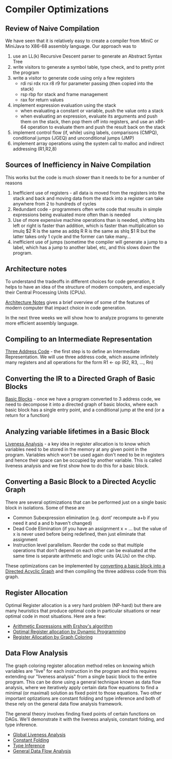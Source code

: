 # Compiler Optimizations

## Review of Naive Compilation
We have seen that it is relatively easy to create a compiler from MiniC or MiniJava to
X86-68 assembly language. Our approach was to
1. use an LL(k) Recursive Descent parser to generate an Abstract Syntax Tree
2. write visitors to generate a symbol table, type check, and to pretty print the program
3. write a visitor to generate code using only a few registers
   * rdi rsi rdx rcx r8 r9    for parameter passing (then copied into the stack)
   * rsp rbp for stack and frame management
   * rax for return values
4. implement expression evaluation using the stack
   * when evaluating a constant or variable, push the value onto a stack
   * when evaluating an expression, evaluate its arguments and push them on the stack,
     then pop them off into registers, and use an x86-64 operation to evaluate them
     and push the result back on the stack
5. implement control flow (if, while) using labels, comparisons (CMPQ),
   conditional jumps (JGEQ) and unconditional jumps (JMP)
6. implement array operations using the system call to malloc and indirect addressing (R1,R2,8)

## Sources of Inefficiency in Naive Compilation
This works but the code is much slower than it needs to be for a number of reasons
1. Inefficient use of registers - all data is moved from the registers into the stack and back
   and moving data from the stack into a register can take anywhere from 2 to hundreds of cycles
2. Redundant code - programmers often write code that results in simple expressions being evaluated
   more often than is needed
3. Use of more expensive machine operations than is needed, shifting bits left or right
   is faster than addition, which is faster than multiplication so
   imulq $2 R is the same as addq R R is the same as shlq $1 R but the latter takes only 1 cycle
   and the former can take many...
4. inefficient use of jumps  (sometime the compiler will generate a jump to a label,
   which has a jump to another label, etc, and this slows down the program.

## Architecture notes
To understand the tradeoffs in different choices for code generation, it helps to have an 
idea of the structure of modern computers, and especially their Central Processing Units (CPUs).

[Architecture Notes](architecture_notes.md) gives a brief overview of some of the features of modern computer that impact choice in code generation.

In the next three weeks we will show how to analyze programs to generate more efficient assembly
language. 

## Compiling to an Intermediate Representation

[Three Address Code](ThreeAddressCode.md) - the first step is to define an Intermediate Representation. We will use three address code, which assume infinitely many registers
and all operations for the form R1 <- op (R2, R3, ..., Rn)

## Converting the IR to a Directed Graph of Basic Blocks
[Basic Blocks](BasicBlocks.md) - once we have a program converted to 3 address code, we
need to decompose it into a directed graph of basic blocks, where each basic block has
a single entry point, and a conditional jump at the end (or a return for a function)

## Analyzing variable lifetimes in a Basic Block
[Liveness Analysis](LivenessAnalysis.md) - a key idea in register allocation is to know which
variables need to be stored in the memory at any given point in the program. Variables which won't be used again don't need to be in registers and hence their space can be occupied by another variable.  This is called liveness analysis and we first show how to do this for a basic block.

## Converting a Basic Block to a Directed Acyclic Graph
There are several optimizations that can be performed just on a single basic block
in isolations. Some of these are
* Common Subexpression elimination (e.g. dont' recompute a+b if you need it and a and b haven't changed)
* Dead Code Elimination (if you have an assignment x = ... but the value of x is never used before being
  redefined, then just eliminate that assignment
* Instruction level parallelism. Reorder the code so that multiple operations that don't depend on each other can be evaluated at the same time is separate arithmetic and logic units (ALUs) on the chip.

These optimizations can be implemented by 
[converting a basic block into a Directed Acyclic Graph](basicBlocks_as_DAGs.md) and then
compiling the three address code from this graph.

## Register Allocation
Optimal Register allocation is a very hard problem (NP-hard) but there are many heuristics that produce optimal code in particular situations or near optimal code in most situations. Here are a few:
* [Arithmetic Expressions with Ershov's algorithm](ershov.md)
* [Optimal Register allocation by Dynamic Programming](dynamic_programming.md)
* [Register Allocation by Graph Coloring](graphcoloring.md)


## Data Flow Analysis
The graph coloring register allocation method relies on knowing which variables are "live" for each instruction in the program and this requires extending our "liveness analysis" from a single basic block to the entire program. This can be done using a general technique known as data flow analysis, where we iteratively apply certain data flow equations to find a minimal (or maximal) solution as fixed point to those equations. Two other important optizations are constant folding and type inference and both of these rely on the general data flow analysis framework.

The general theory involves finding fixed points of certain functions on DAGs. We'll demonstrate it with the liveness analysis, constant folding, and type inference.
* [Global Liveness Analysis](global_liveness.md)
* [Constant Folding](constant_folding.md)
* [Type Inference](type_inference.md)
* [General Data Flow Analysis](data_flow_analysis.md)




 
